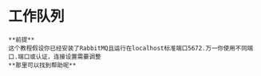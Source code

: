 # 工作队列
    **前提**
    这个教程假设你已经安装了RabbitMQ且运行在localhost标准端口5672.万一你使用不同端口.端口或认证，连接设置需要调整
    **那里可以找到帮助呢**
